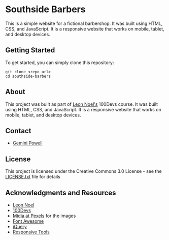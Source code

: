 # Southside Barbers

This is a simple website for a fictional barbershop. It was built using HTML, CSS, and JavaScript. It is a responsive website that works on mobile, tablet, and desktop devices.

## Getting Started

To get started, you can simply clone this repository:

```
git clone <repo url>
cd southside-barbers
```

## About

This project was built as part of [Leon Noel's](https://leonnoel.com/) 100Devs course. It was built using HTML, CSS, and JavaScript. It is a responsive website that works on mobile, tablet, and desktop devices.

## Contact

- [Gemini Powell](https://gemafawell.dev/)

## License

This project is licensed under the Creative Commons 3.0 License - see the [LICENSE.txt](LICENSE.txt) file for details

## Acknowledgments and Resources

- [Leon Noel](https://leonnoel.com/)
- [100Devs](https://100devs.com/)
- [Midia at Pexels](https://www.pexels.com/@multimediayreaccion/) for the images
- [Font Awesome](https://fontawesome.com/)
- [jQuery](https://jquery.com/)
- [Responsive Tools](https://github.com/ajlkn/responsive-tools)
